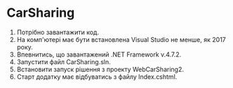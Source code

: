 # CarSharing
1. Потрібно завантажити код.
2. На комп'ютері має бути встановлена Visual Studio не менше, як 2017 року.
3. Впевнитись, що завантажений .NET Framework v.4.7.2.
4. Запустити файл CarSharing.sln.
5. Встановити запуск рішення з проекту WebCarSharing2.
6. Старт додатку має відбуватись з файлу Index.cshtml.
